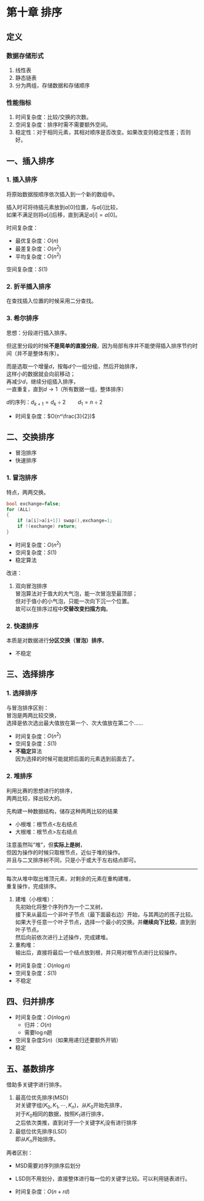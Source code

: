 # 第十章 排序

## 定义

### 数据存储形式

1. 线性表
2. 静态链表
3. 分为两组，存储数据和存储顺序

### 性能指标

1. 时间复杂度：比较/交换的次数。
2. 空间复杂度：排序时需不需要额外空间。
3. 稳定性：对于相同元素，其相对顺序是否改变。如果改变则稳定性差；否则好。

## 一、插入排序

### 1. 插入排序

将原始数据按顺序依次插入到一个新的数组中。

插入时可将待插元素放到$a[0]$位置，与$a[i]$比较，  
如果不满足则将$a[i]$后移，直到满足$a[i]=a[0]$。

时间复杂度：

* 最优复杂度：$O(n)$
* 最差复杂度：$O(n^2)$
* 平均复杂度：$O(n^2)$

空间复杂度：$S(1)$

### 2. 折半插入排序

在查找插入位置的时候采用二分查找。

### 3. 希尔排序

思想：分段进行插入排序。

但这里分段的时候**不是简单的直接分段**，因为局部有序并不能使得插入排序节约时间（并不是整体有序）。

而是选取一个增量$d$，按每$d$个一组分组，然后开始排序，  
这样小的数据就会向前移动；  
再减少$d$，继续分组插入排序，  
一直重复，直到$d\to1$（所有数据一组，整体排序）

$d$的序列：$d_{k+1}={d_k}\div2 \qquad d_1=n\div2$

* 时间复杂度：$O(n^\frac{3}{2})$

## 二、交换排序

* 冒泡排序
* 快速排序

### 1. 冒泡排序

特点，两两交换。

```c++
bool exchange=false;
for (ALL)
{
    if (a[i]>a[i+1]) swap(),exchange=1;
    if !(exchange) return;
}
```

* 时间复杂度：$O(n^2)$
* 空间复杂度：$S(1)$
* 稳定算法

改进：

1. 双向冒泡排序  
   冒泡算法对于值大的大气泡，能一次冒泡至最顶部；  
   但对于值小的小气泡，只能一次向下沉一个位置。  
   故可以在排序过程中**交替改变扫描方向**。

### 2. 快速排序

本质是对数据进行**分区交换（冒泡）排序**。

* 不稳定

## 三、选择排序

### 1. 选择排序

与冒泡排序区别：  
冒泡是两两比较交换，  
选择是依次选出最大值放在第一个、次大值放在第二个……

* 时间复杂度：$O(n^2)$
* 空间复杂度：$S(1)$
* **不稳定**算法  
  因为选择的时候可能就把后面的元素选到前面去了。

### 2. 堆排序

利用比赛的思想进行的排序，  
两两比较，择出较大的。

先构建一种数据结构，储存这种两两比较的结果

* 小根堆：根节点$<$左右结点
* 大根堆：根节点$>$左右结点

注意虽然叫“堆”，但**实际上是树**，  
但因为操作的时候只取根节点，近似于堆的操作。  
并且与二叉排序树不同，只是小于或大于左右结点即可。

---

每次从堆中取出堆顶元素，对剩余的元素在重构建堆，  
重复操作，完成排序。

1. 建堆（小根堆）：  
   先初始化将整个序列作为一个二叉树，  
   接下来从最后一个非叶子节点（最下面最右边）开始，与其两边的孩子比较。  
   如果大于任意一个叶子节点，选择一个最小的交换。并**继续向下比较**，直到到叶子节点。  
   然后向前依次进行上述操作，完成建堆。
2. 重构堆：  
   输出后，直接将最后一个结点放到根，并只用对根节点进行比较操作。

* 时间复杂度：$O(n\log n)$
* 空间复杂度：$S(1)$
* 不稳定

## 四、归并排序

* 时间复杂度：$O(n \log n)$
  * 归并：$O(n)$
  * 需要$\log n$趟
* 空间复杂度$S(n)$（如果用递归还要额外开销）
* 稳定

## 五、基数排序

借助多关键字进行排序。

1. 最高位优先排序(MSD)  
   对关键字组$(K_0,K_1,\cdots,K_n)$，从$K_0$开始先排序，  
   对于$K_0$相同的数据，按照$K_1$进行排序，  
   之后依次类推，直到对于一个关键字$K_i$没有进行排序
2. 最低位优先排序(LSD)  
   即从$K_n$开始排序。

两者区别：

* MSD需要对序列排序后划分  
* LSD则不用划分，直接整体进行每一位的关键字比较。可以利用链表进行。

* 时间复杂度：$O(n+rd)$